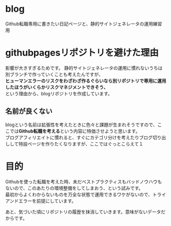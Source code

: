# blog
Github転職専用に書きたい日記ページと、静的サイトジェネレータの運用練習用

# githubpagesリポジトリを避けた理由
影響が大きすぎるためです。
静的サイトジェネレータの運用に慣れないうちは別ブランチで作っていくことも考えたんですが、  
**ヒューマンエラーのリスクをわざわざ作るぐらいなら別リポジトリで専用に運用したほうがいくらかリスクマネジメントできそう、**  
という理由から、blogリポジトリを作成しています。  

## 名前が良くない
blogという名前は拡張性を考えたときに色々と課題が生まれそうですので、ここでは**Github転職を考える**という内容に特価させようと思います。  
ブログアフィリエイトに慣れると、すぐにカテゴリ分けを考えたりブログ切り出しして特設ページを作りたくなりますが、ここではぐっとこらえて１

# 目的
Githubを使った転職を考えた時、未だベストプラクティスもバッドノウハウもないので、このあたりの環境整備をしてしまおう、という試みです。  
最初からよくわからないものを万全な状態で運用できるワケがないので、トライアンドエラーを前提にしています。  
  
あと、気づいた頃にリポジトリの履歴を抹消していきます。意味がないデータだからです。
